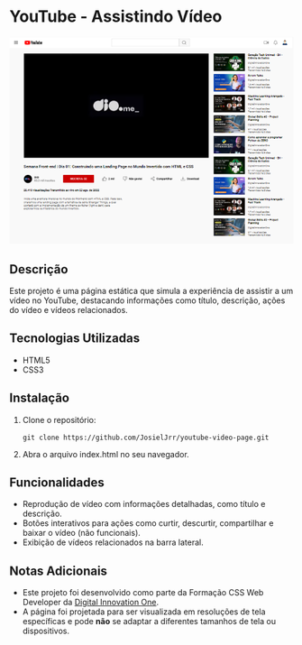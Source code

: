 # YouTube - Assistindo Vídeo

<div align="center">
  <img src="assets/images/videopage.PNG" alt="Interface do YouTube" width=600px>
</div>

## Descrição
Este projeto é uma página estática que simula a experiência de assistir a um vídeo no YouTube, destacando informações como título, descrição, ações do vídeo e vídeos relacionados.

## Tecnologias Utilizadas
- HTML5
- CSS3

## Instalação
1. Clone o repositório:
   ```
   git clone https://github.com/JosielJrr/youtube-video-page.git
   ```
2. Abra o arquivo index.html no seu navegador.

## Funcionalidades
- Reprodução de vídeo com informações detalhadas, como título e descrição.
- Botões interativos para ações como curtir, descurtir, compartilhar e baixar o vídeo (não funcionais).
- Exibição de vídeos relacionados na barra lateral.

## Notas Adicionais 
- Este projeto foi desenvolvido como parte da Formação CSS Web Developer da [Digital Innovation One](https://www.dio.me/).
- A página foi projetada para ser visualizada em resoluções de tela específicas e pode **não** se adaptar a diferentes tamanhos de tela ou dispositivos.




